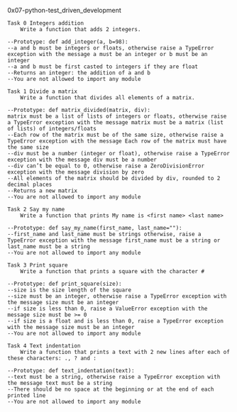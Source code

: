 0x07-python-test_driven_development

	Task 0 Integers addition
		Write a function that adds 2 integers.

	--Prototype: def add_integer(a, b=98):
	--a and b must be integers or floats, otherwise raise a TypeError exception with the message a must be an integer or b must be an integer
	--a and b must be first casted to integers if they are float
	--Returns an integer: the addition of a and b
	--You are not allowed to import any module

	Task 1 Divide a matrix
		Write a function that divides all elements of a matrix.

	--Prototype: def matrix_divided(matrix, div):
	matrix must be a list of lists of integers or floats, otherwise raise a TypeError exception with the message matrix must be a matrix (list of lists) of integers/floats
	--Each row of the matrix must be of the same size, otherwise raise a TypeError exception with the message Each row of the matrix must have the same size
	--div must be a number (integer or float), otherwise raise a TypeError exception with the message div must be a number
	--div can’t be equal to 0, otherwise raise a ZeroDivisionError exception with the message division by zero
	--All elements of the matrix should be divided by div, rounded to 2 decimal places
	--Returns a new matrix
	--You are not allowed to import any module

	Task 2 Say my name
		Write a function that prints My name is <first name> <last name>

	--Prototype: def say_my_name(first_name, last_name=""):
	--first_name and last_name must be strings otherwise, raise a TypeError exception with the message first_name must be a string or last_name must be a string
	--You are not allowed to import any module

	Task 3 Print square
		Write a function that prints a square with the character #

	--Prototype: def print_square(size):
	--size is the size length of the square
	--size must be an integer, otherwise raise a TypeError exception with the message size must be an integer
	--if size is less than 0, raise a ValueError exception with the message size must be >= 0
	--if size is a float and is less than 0, raise a TypeError exception with the message size must be an integer
	--You are not allowed to import any module

	Task 4 Text indentation
		Write a function that prints a text with 2 new lines after each of these characters: ., ? and :

	--Prototype: def text_indentation(text):
	--text must be a string, otherwise raise a TypeError exception with the message text must be a string
	--There should be no space at the beginning or at the end of each printed line
	--You are not allowed to import any module

